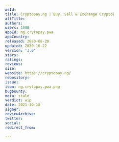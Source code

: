 ```yaml
---
wsId: 
title: Cryptopay.ng | Buy, Sell & Exchange Crypto|
altTitle: 
authors: 
users: 1000
appId: ng.crytopay.pwa
appCountry: 
released: 2020-08-20
updated: 2020-10-22
version: '3.0'
stars: 
ratings: 
reviews: 
size: 
website: https://cryptopay.ng/
repository: 
issue: 
icon: ng.crytopay.pwa.png
bugbounty: 
meta: stale
verdict: wip
date: 2021-10-18
signer: 
reviewArchive: 
twitter: 
social: 
redirect_from: 

---
```


